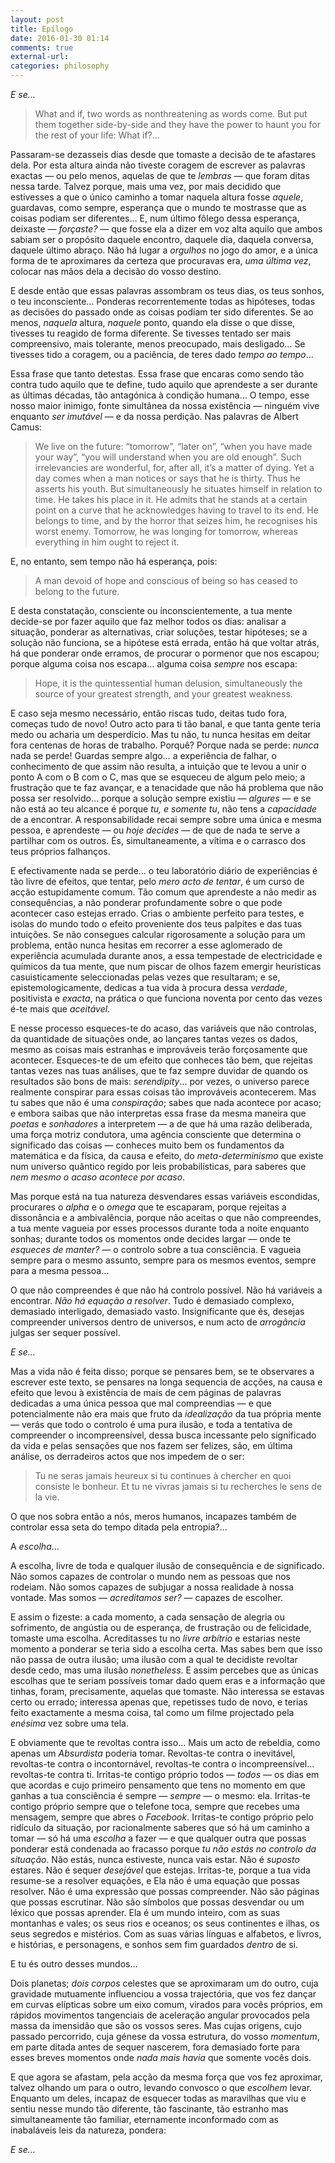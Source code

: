 ```yaml
---
layout: post
title: Epílogo
date: 2016-01-30 01:14
comments: true
external-url:
categories: philosophy
---
```


*E se…*

> What and if, two words as nonthreatening as words come. But put them together side-by-side and they have the power to haunt you for the rest of your life: What if?...

Passaram-se dezasseis dias desde que tomaste a decisão de te afastares dela. Por esta altura ainda não tiveste coragem de escrever as palavras exactas — ou pelo menos, aquelas de que te *lembras* — que foram ditas nessa tarde. Talvez porque, mais uma vez, por mais decidido que estivesses a que o único caminho a tomar naquela altura fosse *aquele*, guardavas, como sempre, esperança que o mundo te mostrasse que as coisas podiam ser diferentes… E, num último fôlego dessa esperança, deixaste — *forçaste?* — que fosse ela a dizer em voz alta aquilo que ambos sabiam ser o propósito daquele encontro, daquele dia, daquela conversa, daquele último abraço. Não há lugar a *orgulhos* no jogo do amor, e a única forma de te aproximares da certeza que procuravas era, *uma última vez*, colocar nas mãos dela a decisão do vosso destino.

E desde então que essas palavras assombram os teus dias, os teus sonhos, o teu inconsciente… Ponderas recorrentemente todas as hipóteses, todas as decisões do passado onde as coisas podiam ter sido diferentes. Se ao menos, *naquela* altura, *naquele* ponto, quando ela disse o que disse, tivesses tu reagido de forma diferente. Se tivesses tentado ser mais compreensivo, mais tolerante, menos preocupado, mais desligado… Se tivesses tido a coragem, ou a paciência, de teres dado *tempo ao tempo*…

Essa frase que tanto detestas. Essa frase que encaras como sendo tão contra tudo aquilo que te define, tudo aquilo que aprendeste a ser durante as últimas décadas, tão antagónica à condição humana… O tempo, esse nosso maior inimigo, fonte simultânea da nossa existência — ninguém vive enquanto *ser imutável* — e da nossa perdição. Nas palavras de Albert Camus:

> We live on the future: “tomorrow”, “later on”, “when you have made your way”, “you will understand when you are old enough”. Such irrelevancies are wonderful, for, after all, it’s a matter of dying. Yet a day comes when a man notices or says that he is thirty. Thus he asserts his youth. But simultaneously he situates himself in relation to time. He takes his place in it. He admits that he stands at a certain point on a curve that he acknowledges having to travel to its end. He belongs to time, and by the horror that seizes him, he recognises his worst enemy. Tomorrow, he was longing for tomorrow, whereas everything in him ought to reject it.

E, no entanto, sem tempo não há esperança, pois:

>  A man devoid of hope and conscious of being so has ceased to belong to the future.

E desta constatação, consciente ou inconscientemente, a tua mente decide-se por fazer aquilo que faz melhor todos os dias: analisar a situação, ponderar as alternativas, criar soluções, testar hipóteses; se a solução não funciona, se a hipótese está errada, então há que voltar atrás, há que ponderar onde erramos, de procurar o pormenor que nos escapou; porque alguma coisa nos escapa… alguma coisa *sempre* nos escapa:

> Hope, it is the quintessential human delusion, simultaneously the source of your greatest strength, and your greatest weakness.

E caso seja mesmo necessário, então riscas tudo, deitas tudo fora, começas tudo de novo! Outro acto para ti tão banal, e que tanta gente teria medo ou acharia um desperdício. Mas tu não, tu nunca hesitas em deitar fora centenas de horas de trabalho. Porquê? Porque nada se perde: *nunca* nada se perde! Guardas sempre algo… a experiência de falhar, o conhecimento de que assim não resulta, a intuição que te levou a unir o ponto A com o B com o C, mas que se esqueceu de algum pelo meio; a frustração que te faz avançar, e a tenacidade que não há problema que não possa ser resolvido… porque a solução sempre existiu — *algures* — e se não está ao teu alcance é porque *tu, e somente tu*, não tens a *capacidade* de a encontrar. A responsabilidade recai sempre sobre uma única e mesma pessoa, e aprendeste — ou *hoje decides* — de que de nada te serve a partilhar com os outros. És, simultaneamente, a vítima e o carrasco dos teus próprios falhanços.

E efectivamente nada se perde… o teu laboratório diário de experiências é tão livre de efeitos, que tentar, pelo *mero acto de tentar*, é um curso de acção estupidamente comum. Tão comum que aprendeste a não medir as consequências, a não ponderar profundamente sobre o que pode acontecer caso estejas errado. Crias o ambiente perfeito para testes, e isolas do mundo todo o efeito proveniente dos teus palpites e das tuas intuições. Se não consegues calcular rigorosamente a solução para um problema, então nunca hesitas em recorrer a esse aglomerado de experiência acumulada durante anos, a essa tempestade de electricidade e químicos da tua mente, que num piscar de olhos fazem emergir heurísticas casuisticamente seleccionadas pelas vezes que resultaram; e se, epistemologicamente, dedicas a tua vida à procura dessa *verdade*, positivista e *exacta*, na prática o que funciona noventa por cento das vezes é-te mais que *aceitável*.

E nesse processo esqueces-te do acaso, das variáveis que não controlas, da quantidade de situações onde, ao lançares tantas vezes os dados, mesmo as coisas mais estranhas e improváveis terão forçosamente que acontecer. Esqueces-te de um efeito que conheces tão bem, que rejeitas tantas vezes nas tuas análises, que te faz sempre duvidar de quando os resultados são bons de mais: *serendipity*… por vezes, o universo parece realmente conspirar para essas coisas tão improváveis acontecerem. Mas tu sabes que não é uma *conspiração*; sabes que nada acontece por acaso; e embora saibas que não interpretas essa frase da mesma maneira que *poetas* e *sonhadores* a interpretem — a de que há uma razão deliberada, uma força motriz condutora, uma agência consciente que determina o significado das coisas — conheces muito bem os fundamentos da matemática e da física, da causa e efeito, do *meta-determinismo* que existe num universo quântico regido por leis probabilísticas, para saberes que *nem mesmo o acaso acontece por acaso*.

Mas porque está na tua natureza desvendares essas variáveis escondidas, procurares o *alpha* e o *omega* que te escaparam, porque rejeitas a dissonância e a ambivalência, porque não aceitas o que não compreendes, a tua mente vagueia por esses processos durante toda a noite enquanto sonhas; durante todos os momentos onde decides largar — onde te *esqueces de manter?* — o controlo sobre a tua consciência. E vagueia sempre para o mesmo assunto, sempre para os mesmos eventos, sempre para a mesma pessoa…

O que não compreendes é que não há controlo possível. Não há variáveis a encontrar. *Não há equação a resolver*. Tudo é demasiado complexo, demasiado interligado, demasiado vasto. Insignificante que és, desejas compreender universos dentro de universos, e num acto de *arrogância* julgas ser sequer possível.

*E se…*

Mas a vida não é feita disso; porque se pensares bem, se te observares a escrever este texto, se pensares na longa sequencia de acções, na causa e efeito que levou à existência de mais de cem páginas de palavras dedicadas a uma única pessoa que mal compreendias — e que potencialmente não era mais que fruto da *idealização* da tua própria mente — verás que todo o controlo é uma pura ilusão, e toda a tentativa de compreender o incompreensível, dessa busca incessante pelo significado da vida e pelas sensações que nos fazem ser felizes, são, em última análise, os derradeiros actos que nos impedem de o ser:

> Tu ne seras jamais heureux si tu continues à chercher en quoi consiste le bonheur. Et tu ne vivras jamais si tu recherches le sens de la vie.

O que nos sobra então a nós, meros humanos, incapazes também de controlar essa seta do tempo ditada pela entropia?…

A *escolha*…

A escolha, livre de toda e qualquer ilusão de consequência e de significado. Não somos capazes de controlar o mundo nem as pessoas que nos rodeiam. Não somos capazes de subjugar a nossa realidade à nossa vontade. Mas somos — *acreditamos ser?* — capazes de escolher.

E assim o fizeste: a cada momento, a cada sensação de alegria ou sofrimento, de angústia ou de esperança, de frustração ou de felicidade, tomaste uma escolha. Acreditasses tu no *livre arbítrio* e estarias neste momento a ponderar se teria sido a escolha certa. Mas sabes bem que isso não passa de outra ilusão; uma ilusão com a qual te decidiste revoltar desde cedo, mas uma ilusão *nonetheless*. E assim percebes que as únicas escolhas que te seriam possíveis tomar dado quem eras e a informação que tinhas, foram, precisamente, aquelas que tomaste. Não interessa se estavas certo ou errado; interessa apenas que, repetisses tudo de novo, e terias feito exactamente a mesma coisa, tal como um filme projectado pela *enésima* vez sobre uma tela.

E obviamente que te revoltas contra isso… Mais um acto de rebeldia, como apenas um *Absurdista* poderia tomar. Revoltas-te contra o inevitável, revoltas-te contra o incontornável, revoltas-te contra o incompreensível… revoltas-te contra ti. Irritas-te contigo próprio todos — *todos* — os dias em que acordas e cujo primeiro pensamento que tens no momento em que ganhas a tua consciência é sempre — *sempre* — o mesmo: ela. Irritas-te contigo próprio sempre que o telefone toca, sempre que recebes uma mensagem, sempre que abres o *Facebook*. Irritas-te contigo próprio pelo ridículo da situação, por racionalmente saberes que só há um caminho a tomar — só há uma *escolha* a fazer — e que qualquer outra que possas ponderar está condenada ao fracasso porque *tu não estás no controlo da situação*. Não estás, nunca estiveste, nunca vais estar. Não é *suposto* estares. Não é sequer *desejável* que estejas. Irritas-te, porque a tua vida resume-se a resolver equações, e Ela não é uma equação que possas resolver. Não é uma expressão que possas compreender. Não são páginas que possas escrutinar. Não são símbolos que possas desvendar ou um léxico que possas aprender. Ela é um mundo inteiro, com as suas montanhas e vales; os seus rios e oceanos; os seus continentes e ilhas, os seus segredos e mistérios. Com as suas várias línguas e alfabetos, e livros, e histórias, e personagens, e sonhos sem fim guardados *dentro* de si.

E tu és outro desses mundos…

Dois planetas; *dois corpos* celestes que se aproximaram um do outro, cuja gravidade mutuamente influenciou a vossa trajectória, que vos fez dançar em curvas elípticas sobre um eixo comum, virados para vocês próprios, em rápidos movimentos tangenciais de aceleração angular provocados pela massa da imensidão que são os vossos seres. Mas cujas origens, cujo passado percorrido, cuja génese da vossa estrutura, do vosso *momentum*, em parte ditada antes de sequer nascerem, fora demasiado forte para esses breves momentos onde *nada mais havia* que somente vocês dois.

E que agora se afastam, pela acção da mesma força que vos fez aproximar, talvez olhando um para o outro, levando convosco o que *escolhem* levar. Enquanto um deles, incapaz de esquecer todas as maravilhas que viu e sentiu nesse mundo tão diferente, tão fascinante, tão estranho mas simultaneamente tão familiar, eternamente inconformado com as inabaláveis leis da natureza, pondera:

*E se…*
